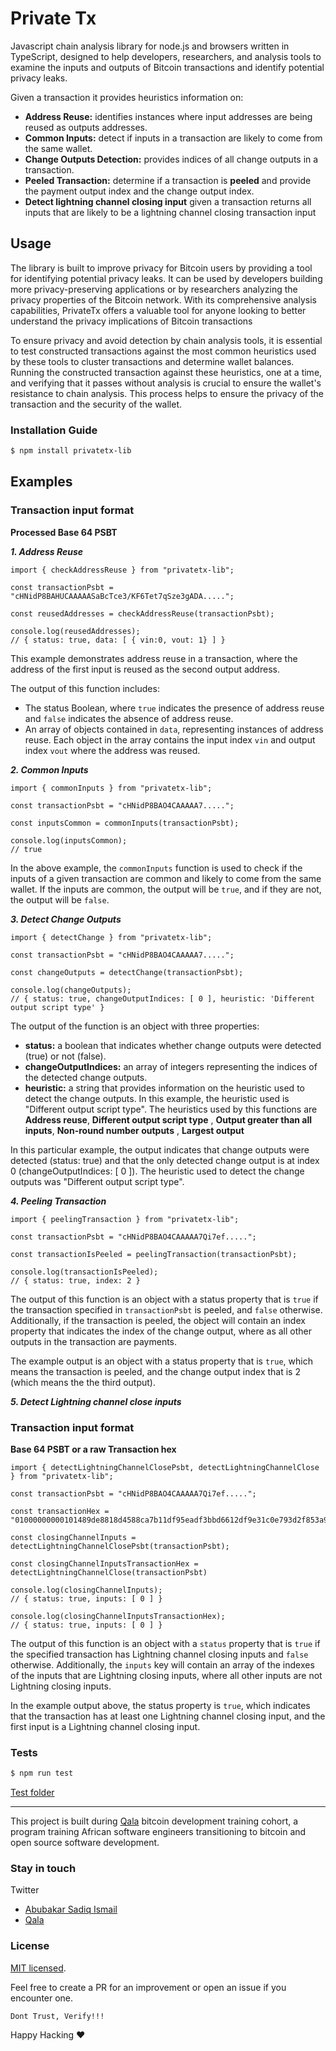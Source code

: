 # **Private Tx**

Javascript chain analysis library for node.js and browsers written in TypeScript, designed to help developers, researchers, and analysis tools to examine the inputs and outputs of Bitcoin transactions and identify potential privacy leaks.


Given a transaction it provides heuristics information on:
  -  **Address Reuse:** identifies instances where input addresses are being reused as outputs addresses.
  -  **Common Inputs:** detect if inputs in a transaction are likely to come from the same wallet.
  -  **Change Outputs Detection:** provides indices of all change outputs in a transaction.
  -  **Peeled Transaction:** determine if a transaction is **peeled** and provide the payment output index and the change output index.
  - **Detect lightning channel closing input** given a transaction returns all inputs that are likely to be a lightning channel closing transaction input

## Usage
The library is built to improve privacy for Bitcoin users by providing a tool for identifying potential privacy leaks. It can be used by developers building more privacy-preserving applications or by researchers analyzing the privacy properties of the Bitcoin network. With its comprehensive analysis capabilities, PrivateTx offers a valuable tool for anyone looking to better understand the privacy implications of Bitcoin transactions

To ensure privacy and avoid detection by chain analysis tools, it is essential to test constructed transactions against the most common heuristics used by these tools to cluster transactions and determine wallet balances. Running the constructed transaction against these heuristics, one at a time, and verifying that it passes without analysis is crucial to ensure the wallet's resistance to chain analysis. This process helps to ensure the privacy of the transaction and the security of the wallet.

### Installation Guide

```bash
$ npm install privatetx-lib
```

## **Examples**

### Transaction input format
**Processed Base 64 PSBT**

***1. Address Reuse***

```
import { checkAddressReuse } from "privatetx-lib";

const transactionPsbt = "cHNidP8BAHUCAAAAASaBcTce3/KF6Tet7qSze3gADA.....";

const reusedAddresses = checkAddressReuse(transactionPsbt);

console.log(reusedAddresses);
// { status: true, data: [ { vin:0, vout: 1} ] }
```
This example demonstrates address reuse in a transaction, where the address of the first input is reused as the second output address.

The output of this function includes:

  -  The status Boolean, where `true` indicates the presence of address reuse and `false` indicates the absence of address reuse.
  -  An array of objects contained in `data`, representing instances of address reuse. Each object in the array contains the input index `vin` and output index `vout` where the address was reused.

***2. Common Inputs***

```
import { commonInputs } from "privatetx-lib";

const transactionPsbt = "cHNidP8BAO4CAAAAA7.....";

const inputsCommon = commonInputs(transactionPsbt);

console.log(inputsCommon);
// true
```
In the above example, the `commonInputs` function is used to check if the inputs of a given transaction are common and likely to come from the same wallet. If the inputs are common, the output will be `true`, and if they are not, the output will be `false`.


***3. Detect Change Outputs***
```
import { detectChange } from "privatetx-lib";

const transactionPsbt = "cHNidP8BAO4CAAAAA7.....";

const changeOutputs = detectChange(transactionPsbt);

console.log(changeOutputs);
// { status: true, changeOutputIndices: [ 0 ], heuristic: 'Different output script type' }
```
The output of the function is an object with three properties:

  * **status:** a boolean that indicates whether change outputs were detected (true) or not (false).
  * **changeOutputIndices:** an array of integers representing the indices of the detected change outputs.
  * **heuristic:** a string that provides information on the heuristic used to detect the change outputs. In this example, the heuristic used is "Different output script type".
  The heuristics used by this functions are **Address reuse**, **Different output script type** , **Output greater than all inputs**, **Non-round number outputs** , **Largest output**
 
In this particular example, the output indicates that change outputs were detected (status: true) and that the only detected change output is at index 0 (changeOutputIndices: [ 0 ]). The heuristic used to detect the change outputs was "Different output script type".

***4. Peeling Transaction***
```
import { peelingTransaction } from "privatetx-lib";

const transactionPsbt = "cHNidP8BAO4CAAAAA7Qi7ef.....";

const transactionIsPeeled = peelingTransaction(transactionPsbt);

console.log(transactionIsPeeled);
// { status: true, index: 2 }
```

The output of this function is an object with a status property that is `true` if the transaction  specified in `transactionPsbt` is peeled, and `false` otherwise. Additionally, if the transaction is peeled, the object will contain an index property that indicates the index of the change output, where as all other outputs in the transaction are payments.

The example output is an object with a status property that is `true`, which means the transaction is peeled, and the change output index that is 2 (which means the the third output).

***5. Detect Lightning channel close inputs***

### Transaction input format
**Base 64 PSBT or a raw Transaction hex**
```
import { detectLightningChannelClosePsbt, detectLightningChannelClose  } from "privatetx-lib";

const transactionPsbt = "cHNidP8BAO4CAAAAA7Qi7ef.....";

const transactionHex = "01000000000101489de8818d4588ca7b11df95eadf3bbd6612df9e31c0e793d2f853a9626fbdc60300000000fffffff";

const closingChannelInputs = detectLightningChannelClosePsbt(transactionPsbt);

const closingChannelInputsTransactionHex = detectLightningChannelClose(transactionPsbt)

console.log(closingChannelInputs);
// { status: true, inputs: [ 0 ] }

console.log(closingChannelInputsTransactionHex);
// { status: true, inputs: [ 0 ] }
```

The output of this function is an object with a `status` property that is `true` if the specified transaction has Lightning channel closing inputs and `false` otherwise. Additionally, the `inputs` key will contain an array of the indexes of the inputs that are Lightning closing inputs, where all other inputs are not Lightning closing inputs.

In the example output above, the status property is `true`, which indicates that the transaction has at least one Lightning channel closing input, and the first input is a Lightning channel closing input.


### Tests
```bash
$ npm run test
```
[Test folder](https://github.com/ismaelsadeeq/privateTx/tree/main/test)



-----

This project is built during [Qala](https://qala.dev) bitcoin development training cohort, a program training African software engineers transitioning to bitcoin and open source software development.
 

### **Stay in touch**

Twitter 
- [Abubakar Sadiq Ismail](https://twitter.com/sadeeq_ismaela)
- [Qala](https://twitter.com/QalaAfrica)

### **License**
 [MIT licensed](LICENSE).

Feel free to create a PR for an improvement or open an issue if you encounter one.

    Dont Trust, Verify!!!

Happy Hacking ❤️ 
